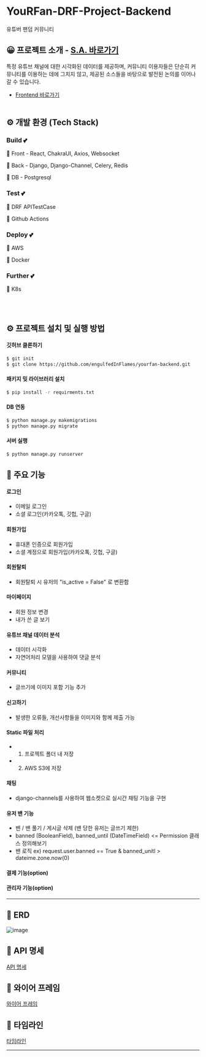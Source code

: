 # YouRFan-DRF-Project-Backend

유튜버 팬덤 커뮤니티

## 😀 프로젝트 소개 - <a href="https://www.notion.so/YouRFan-2bb68cf96de6415eb4686b7508e5cfa2?pvs=4">S.A. 바로가기</a>

특정 유튜브 채널에 대한 시각화된 데이터를 제공하며, 커뮤니티 이용자들은 단순히 커뮤니티를 이용하는 데에 그치지 않고, 제공된 소스들을 바탕으로 발전된 논의를 이어나갈 수 있습니다.

- <a href="https://github.com/engulfedInFlames/yourfan-react-frontend">Frontend 바로가기</a>
  <br>
  <br>

## ⚙️ 개발 환경 (Tech Stack)

### Build 💕

🚀 Front - React, ChakraUI, Axios, Websocket

🚀 Back - Django, Django-Channel, Celery, Redis

🚀 DB - Postgresql

### Test 💕

🚀 DRF APITestCase

🚀 Github Actions

### Deploy 💕

🚀 AWS

🚀 Docker

### Further 💕

🚀 K8s

<br>
<br>

## ⚙️ 프로젝트 설치 및 실행 방법

#### 깃허브 클론하기

```bash
$ git init
$ git clone https://github.com/engulfedInFlames/yourfan-backend.git
```

#### 패키지 밎 라이브러리 설치

```bash
$ pip install -r requirments.txt
```

#### DB 연동

```bash
$ python manage.py makemigrations
$ python manage.py migrate
```

#### 서버 실행

```bash
$ python manage.py runserver
```

## 📌 주요 기능

#### 로그인

- 이메일 로그인
- 소셜 로그인(카카오톡, 깃헙, 구글)

#### 회원가입

- 휴대폰 인증으로 회원가입
- 소셜 계정으로 회원가입(카카오톡, 깃헙, 구글)

#### 회원탈퇴

- 회원탈퇴 시 유저의 "is_active = False" 로 변환함

#### 마이페이지

- 회원 정보 변경
- 내가 쓴 글 보기

#### 유튜브 채널 데이터 분석

- 데이터 시각화
- 자연어처리 모델을 사용하여 댓글 분석

#### 커뮤니티

- 글쓰기에 이미지 포함 기능 추가

#### 신고하기

- 발생한 오류들, 개선사항들을 이미지와 함께 제출 가능

#### Static 파일 처리

- 1. 프로젝트 폴더 내 저장
- 2. AWS S3에 저장

#### 채팅

- django-channels를 사용하여 웹소켓으로 실시간 채팅 기능을 구현

#### 유저 밴 기능

- 밴 / 밴 풀기 / 게시글 삭제 (밴 당한 유저는 글쓰기 제한)
- banned (BooleanField), banned_until (DateTimeField) <= Permission 클래스 정의해보기
- 밴 로직 ex) request.user.banned == True & banned_unitl > dateime.zone.now(0)

#### 결제 기능(option)

#### 관리자 기능(option)

---

## 🚩 ERD

![image](https://i.ibb.co/nsZtMB6/shortcut-1.png)

## 🚩 API 명세

[API 명세](https://docs.google.com/spreadsheets/d/135v9VvDFzHNy2wzKk5ZMbizSB2fBHj7W5nrc4eNkrMs/edit#gid=0)

## 🚩 와이어 프레임

[와이어 프레임](https://www.figma.com/file/R0bb46v2NdDEoHdE3wGZqG/Shortcut?type=design&node-id=1%3A10&t=n8tSgi9OvRzIBrbf-1)

## 🚩 타임라인

[타임라인](https://docs.google.com/spreadsheets/d/1qywpOfHa5c4m72p-sscBAMGw2m0sWjcGMaSw6MOqikg/edit#gid=1115838130)

---
